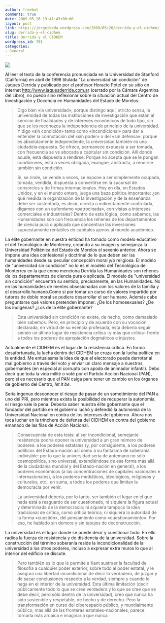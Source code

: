 ```yaml
---
author: freebot
comments: true
date: 2009-05-26 19:41:43+00:00
layout: post
link: https://jorgeikeda.wordpress.com/2009/05/26/derrida-y-el-cidhem/
slug: derrida-y-el-cidhem
title: Derrida y el CIDHEM
wordpress_id: 701
categories:
- General
---
```


![](http://daughterofben.files.wordpress.com/2008/06/derrida.jpg?w=197&h=197)

Al leer el texto de la conferencia pronunciada en la Universidad de Stanford (California) en abril de 1998 titulada "La universidad sin condición" de Jaques Derrida y publicado por el profesor Horacio Potel en su sitio en internet http://www.jaquesderrida.com.ar (cerrado por la Cámara Argentina del Libro), no puedo sino reflexionar sobre la situación actual del Centro de Investigación y Docencia en Humanidades del Estado de Morelos.





<blockquote>Digo bien «la universidad», porque distingo aquí, stricto sensu, la universidad de todas las instituciones de investigación que están al servicio de finalidades y de intereses económicos de todo tipo, sin que se les reconozca la independencia de principio de la universidad. Y digo «sin condición» tanto como «incondicional» para dar a entender la connotación del «sin poder» o del «sin defensa»: porque es absolutamente independiente, la universidad también es una ciudadela expuesta. Se ofrece, permanece expuesta a ser tomada, con frecuencia se ve abocada a capitular sin condición. Allí donde acude, está dispuesta a rendirse. Porque no acepta que se le pongan condiciones, está a veces obligada, exangüe, abstracta, a rendirse también sin condición.

Sí, se rinde, se vende a veces, se expone a ser simplemente ocupada, tomada, vendida, dispuesta a convertirse en la sucursal de consorcios y de firmas internacionales. Hoy en día, en Estados Unidos, y en el mundo entero, juega una baza política importante: ¿en qué medida la organización de la investigación y de la enseñanza debe ser sustentada, es decir, directa o indirectamente controlada, digamos con un eufemismo «patrocinada», con vistas a intereses comerciales e industriales? Dentro de esta lógica, como sabemos, las Humanidades son con frecuencia los rehenes de los departamentos de ciencia pura o aplicada que concentran las inversiones supuestamente rentables de capitales ajenos al mundo académico.</blockquote>



La élite gobernante en nuestra entidad ha tomado como modelo educativo el del Tecnológico de Monterrey, creando a su imagen y semejanza la Universidad Politénica del Estado de Morelos el sexenio anterior. Ahora se impone una idea confesional y doctrinal de lo que deben ser las humanidades desde su peculiar concepción moral y/o religiosa.  El modelo de "universidad sin condición" no lo es el modelo del Tecnológico de Monterrey en la que como menciona Derrida las Humanidades son rehenes de los departamentos de ciencia pura o aplicada. El modelo de "universidad sin condición" encuentra su sentido, precisamente, en las Humanidades. No en las humanidades de mentes obsesionadas con los valores de la familia y el desarrollo humano.Como si por tomar un curso de valores impartido por tutores de doble moral se pudiera desarrollar el ser humano. Además cabe preguntarse qué valores pretenden imponer.  ¿De los homosexuales? ¿De los indígenas? ¿Los de la élite gobernante?





<blockquote>Esta universidad sin condición no existe, de hecho, como demasiado bien sabemos. Pero, en principio y de acuerdo con su vocación declarada, en virtud de su esencia profesada, ésta debería seguir siendo un último lugar de resistencia crítica -y más que crítica- frente a todos los poderes de apropiación dogmáticos e injustos.</blockquote>



Actualmente el CIDHEM es el lugar de la resistencia crítica. En forma desafortunada, la lucha dentro del CIDHEM se cruza con la lucha política en la entidad. Me entusiasma la idea de que el electorado  pueda derrotar al mal gobierno a través del voto y enviar un claro mensaje a nuestros gobernantes (en especial al corrupto con apodo de animador infantil). Debo decir que toda la vida milité o voté por el Partido Acción Nacional (PAN), pero si es necesario que el PAN caiga para tener un cambio en los órganos de gobierno del Centro, _let it be_.

Sería ingenuo desconocer el riesgo de pasar de un sometimiento del PAN a uno del PRI, pero mientras exista la posibilidad de recuperar la autonomía, el riesgo vale la pena. Debería saber nuestra élite gobernante que el fundador del partido en el gobierno luchó y defendió la autonomía de la Universidad Nacional en contra de los intereses del gobierno. Ahora nos toca luchar en la trinchera de defensa del CIDHEM en contra del gobierno emanado de las filas de Acción Nacional.





<blockquote>Consecuencia de esta tesis: al ser incondicional, semejante resistencia podría oponer la universidad a un gran número de poderes: a los poderes estatales (y, por consiguiente, a los poderes políticos del Estado-nación así como a su fantasma de soberanía indivisible: por lo que la universidad sería de antemano no sólo cosmopolítica, sino universal, extendiéndose de esa forma más allá de la ciudadanía mundial y del Estado-nación en general), a los poderes económicos (a las concentraciones de capitales nacionales e internacionales), a los poderes mediáticos, ideológicos, religiosos y culturales, etc., en suma, a todos los poderes que limitan la democracia por venir.

La universidad debería, por lo tanto, ser también el lugar en el que nada está a resguardo de ser cuestionado, ni siquiera la figura actual y determinada de la democracia; ni siquiera tampoco la idea tradicional de crítica, como crítica teórica, ni siquiera la autoridad de la forma «cuestión», del pensamiento como «cuestionamiento». Por eso, he hablado sin demora y sin tapujos de deconstrucción.</blockquote>



La universidad es el lugar donde se puede decir y cuestionar todo. En ello radica la fuerza de resistencia y de disidencia de la universidad. Sobre la construcción del término soberanía reside la incondicionalidad de la universidad a los otros poderes, incluso a expresar extra muros lo que al interior del edificio se discute.





<blockquote>Pero también es lo que le permite a Kant sustraer la facultad de filosofía a cualquier poder exterior, sobre todo al poder estatal, y le asegura una libertad incondicional de decir lo verdadero, de juzgar y de sacar conclusiones respecto a la verdad, siempre y cuando lo haga en el interior de la universidad. Esta última limitación (decir públicamente todo lo que se cree verdadero y lo que se cree que se debe decir, pero sólo dentro de la universidad), creo que nunca ha sido sostenible y respetable, de hecho y de derecho. Pero la transformación en curso del ciberespacio público, y mundialmente público, más allá de las fronteras estatales-nacionales, parece tornarla más arcaica e imaginaria que nunca.</blockquote>









 

